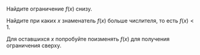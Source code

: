 Найдите ограничение $f(x)$ снизу.

Найдите при каких $x$ знаменатель $f(x)$ больше числителя, то есть $f(x) < 1$.

Для оставшихся $x$ попробуйте поизменять $f(x)$ для получения ограничения сверху.